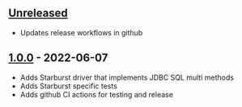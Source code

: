 ## [Unreleased]
-   Updates release workflows in github

## [1.0.0] - 2022-06-07

-   Adds Starburst driver that implements JDBC SQL multi methods
-   Adds Starburst specific tests
-   Adds github CI actions for testing and release

[Unreleased]: https://github.com/starburstdata/metabase-driver/compare/1.0.0...HEAD

[1.0.0]: https://github.com/starburstdata/metabase-driver/compare/bf93d37ea60c119bc62f627cd6c8ca6aff4948ab...1.0.0
